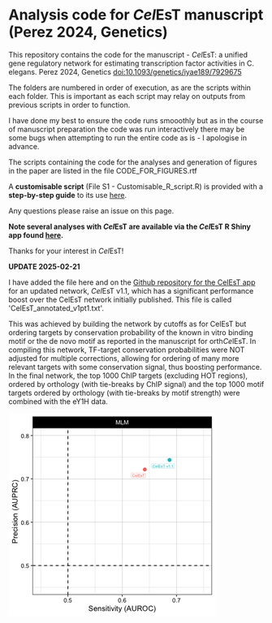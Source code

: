 # Analysis code for *Cel*EsT manuscript (Perez 2024, Genetics)

This repository contains the code for the manuscript - *Cel*EsT: a unified gene regulatory network for estimating transcription factor activities in C. elegans. Perez 2024, Genetics [doi:10.1093/genetics/iyae189/7929675](https://academic.oup.com/genetics/advance-article/doi/10.1093/genetics/iyae189/7929675)

The folders are numbered in order of execution, as are the scripts within each folder. This is important as each script may relay on outputs from previous scripts in order to function.

I have done my best to ensure the code runs smooothly but as in the course of manuscript preparation the code was run interactively there may be some bugs when attempting to run the entire code as is - I apologise in advance.

The scripts containing the code for the analyses and generation of figures in the paper are listed in the file CODE_FOR_FIGURES.rtf

A **customisable script** (File S1 - Customisable_R_script.R) is provided with a **step-by-step guide** to its use [here](https://www.protocols.io/view/customisable-differential-tf-activity-estimation-f-81wgbze3ogpk/v1).

Any questions please raise an issue on this page.

**Note several analyses with *Cel*EsT are available via the *Cel*EsT R Shiny app found [here](github.com/IBMB-MFP/CelEsT-app).**

Thanks for your interest in *Cel*EsT!

**UPDATE 2025-02-21**

I have added the file here and on the [Github repository for the CelEsT app](CelEsT-app) for an updated network, *Cel*EsT v1.1, which has a significant performance boost over the CelEsT network initially published. This file is called 'CelEsT_annotated_v1pt1.txt'.

This was achieved by building the network by cutoffs as for CelEsT but ordering targets by conservation probability of the known in vitro binding motif or the de novo motif as reported in the manuscript for orth*Ce*lEsT. In compiling this network, TF-target conservation probabilities were NOT adjusted for multiple corrections, allowing for ordering of many more relevant targets with some conservation signal, thus boosting performance. In the final network, the top 1000 ChIP targets (excluding HOT regions), ordered by orthology (with tie-breaks by ChIP signal) and the top 1000 motif targets ordered by orthology (with tie-breaks by motif strength) were combined with the eY1H data.

![](CelEsTv1.1.png)
